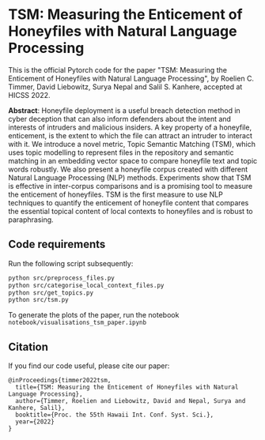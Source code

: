 # TSM: Measuring the Enticement of Honeyfiles with Natural Language Processing

This is the official Pytorch code for the paper "TSM: Measuring the Enticement of Honeyfiles with Natural Language Processing", by Roelien C. Timmer, David Liebowitz, Surya Nepal and Salil S. Kanhere, accepted at HICSS 2022. 

**Abstract**: 
Honeyfile deployment is a useful breach detection method in cyber deception that can also inform defenders about the intent and interests of intruders and malicious insiders. A key property of a honeyfile, enticement, is the extent to which the file can attract an intruder to interact with it. We introduce a novel metric, Topic Semantic Matching (TSM), which uses topic modelling to represent files in the repository and semantic matching in an embedding vector space to compare honeyfile text and topic words robustly. We also present a honeyfile corpus created with different Natural Language Processing (NLP) methods. Experiments show that TSM is effective in inter-corpus comparisons and is a promising tool to measure the enticement of honeyfiles. TSM is the first measure to use NLP techniques to quantify the enticement of honeyfile content that compares the essential topical content of local contexts to honeyfiles and is robust to paraphrasing.

## Code requirements

Run the following script subsequently:

```bash
python src/preprocess_files.py
python src/categorise_local_context_files.py
python src/get_topics.py
python src/tsm.py
```

To generate the plots of the paper, run the notebook `notebook/visualisations_tsm_paper.ipynb`

## Citation 

If you find our code useful, please cite our paper: 

```
@inProceedings{timmer2022tsm,
  title={TSM: Measuring the Enticement of Honeyfiles with Natural Language Processing},
  author={Timmer, Roelien and Liebowitz, David and Nepal, Surya and Kanhere, Salil},
  booktitle={Proc. the 55th Hawaii Int. Conf. Syst. Sci.},
  year={2022}
}
```

